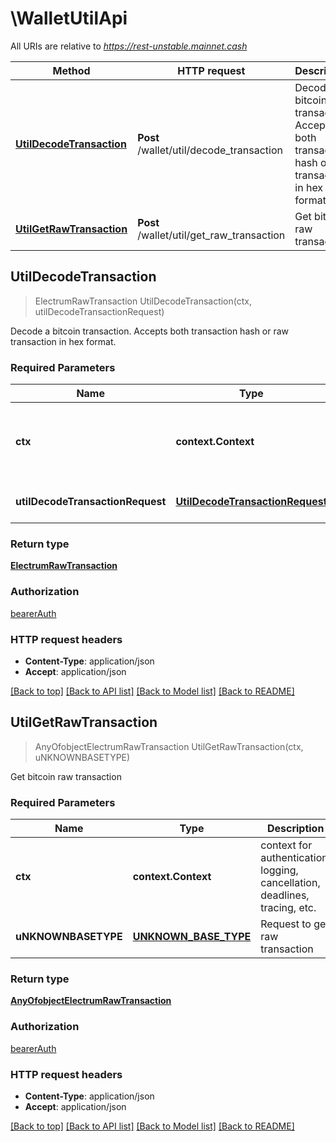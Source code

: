 # \WalletUtilApi

All URIs are relative to *https://rest-unstable.mainnet.cash*

Method | HTTP request | Description
------------- | ------------- | -------------
[**UtilDecodeTransaction**](WalletUtilApi.md#UtilDecodeTransaction) | **Post** /wallet/util/decode_transaction | Decode a bitcoin transaction. Accepts both transaction hash or raw transaction in hex format.
[**UtilGetRawTransaction**](WalletUtilApi.md#UtilGetRawTransaction) | **Post** /wallet/util/get_raw_transaction | Get bitcoin raw transaction



## UtilDecodeTransaction

> ElectrumRawTransaction UtilDecodeTransaction(ctx, utilDecodeTransactionRequest)

Decode a bitcoin transaction. Accepts both transaction hash or raw transaction in hex format.

### Required Parameters


Name | Type | Description  | Notes
------------- | ------------- | ------------- | -------------
**ctx** | **context.Context** | context for authentication, logging, cancellation, deadlines, tracing, etc.
**utilDecodeTransactionRequest** | [**UtilDecodeTransactionRequest**](UtilDecodeTransactionRequest.md)| Request to decode a transaction  | 

### Return type

[**ElectrumRawTransaction**](ElectrumRawTransaction.md)

### Authorization

[bearerAuth](../README.md#bearerAuth)

### HTTP request headers

- **Content-Type**: application/json
- **Accept**: application/json

[[Back to top]](#) [[Back to API list]](../README.md#documentation-for-api-endpoints)
[[Back to Model list]](../README.md#documentation-for-models)
[[Back to README]](../README.md)


## UtilGetRawTransaction

> AnyOfobjectElectrumRawTransaction UtilGetRawTransaction(ctx, uNKNOWNBASETYPE)

Get bitcoin raw transaction

### Required Parameters


Name | Type | Description  | Notes
------------- | ------------- | ------------- | -------------
**ctx** | **context.Context** | context for authentication, logging, cancellation, deadlines, tracing, etc.
**uNKNOWNBASETYPE** | [**UNKNOWN_BASE_TYPE**](UNKNOWN_BASE_TYPE.md)| Request to get raw transaction  | 

### Return type

[**AnyOfobjectElectrumRawTransaction**](anyOf&lt;object,ElectrumRawTransaction&gt;.md)

### Authorization

[bearerAuth](../README.md#bearerAuth)

### HTTP request headers

- **Content-Type**: application/json
- **Accept**: application/json

[[Back to top]](#) [[Back to API list]](../README.md#documentation-for-api-endpoints)
[[Back to Model list]](../README.md#documentation-for-models)
[[Back to README]](../README.md)


